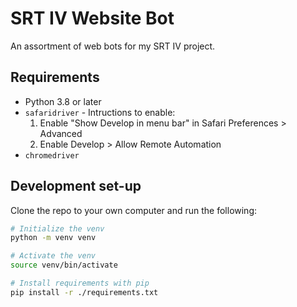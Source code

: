 # SRT IV Website Bot
An assortment of web bots for my SRT IV project.

## Requirements
* Python 3.8 or later
* `safaridriver` - Intructions to enable:
  1. Enable "Show Develop in menu bar" in Safari Preferences > Advanced
  2. Enable Develop > Allow Remote Automation
* `chromedriver`

## Development set-up
Clone the repo to your own computer and run the following:
```bash
# Initialize the venv
python -m venv venv

# Activate the venv
source venv/bin/activate

# Install requirements with pip
pip install -r ./requirements.txt
```